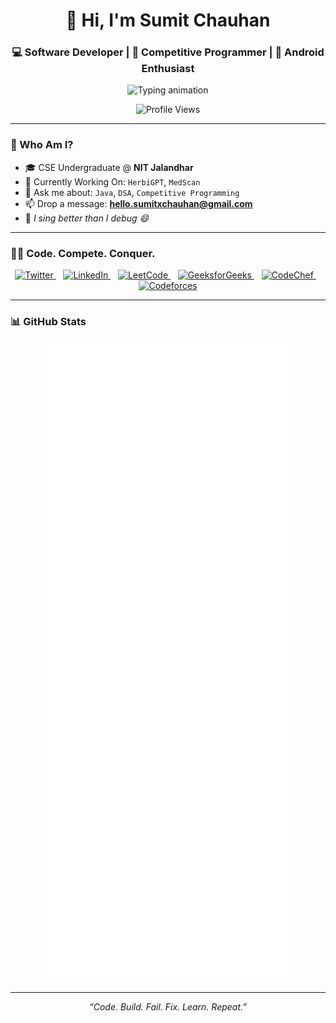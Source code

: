 <h1 align="center">👋 Hi, I'm Sumit Chauhan</h1>
<h3 align="center">💻 Software Developer | 🎯 Competitive Programmer | 📱 Android Enthusiast</h3>

<p align="center">
  <img src="https://readme-typing-svg.herokuapp.com/?font=Fira+Code&size=24&pause=1000&color=FF6C00&center=true&vCenter=true&width=440&lines=Java+%7C+Android+%7C+DSA;Building+real-world+projects;Learning+never+stops+🚀" alt="Typing animation" />
</p>

<p align="center">
  <img src="https://komarev.com/ghpvc/?username=gosling-dude&label=Profile%20Views&color=0e75b6&style=flat" alt="Profile Views" />
</p>

---

### 🧠 Who Am I?

- 🎓 CSE Undergraduate @ **NIT Jalandhar**  
- 🔭 Currently Working On: `HerbiGPT`, `MedScan`  
- 💬 Ask me about: `Java`, `DSA`, `Competitive Programming`  
- 📫 Drop a message: **hello.sumitxchauhan@gmail.com**  
- 🎵 *I sing better than I debug 😄*

---
### 👨‍💻 Code. Compete. Conquer.

<p align="center">
  <a href="https://x.com/SumitCh48587631">
    <img src="https://img.icons8.com/color/48/twitter--v1.png" width="48" alt="Twitter" />
  </a>&nbsp;&nbsp;
  <a href="https://linkedin.com/in/sumit-chauhan-006399257/">
    <img src="https://img.icons8.com/color/48/linkedin.png" width="48" alt="LinkedIn" />
  </a>&nbsp;&nbsp;
  <a href="https://leetcode.com/sumit_chauhan_/">
    <img src="https://upload.wikimedia.org/wikipedia/commons/1/19/LeetCode_logo_black.png" width="48" alt="LeetCode" />
  </a>&nbsp;&nbsp;
  <a href="https://auth.geeksforgeeks.org/user/sumit_chauhan143">
    <img src="https://upload.wikimedia.org/wikipedia/commons/4/43/GeeksforGeeks.svg" width="48" alt="GeeksforGeeks" />
  </a>&nbsp;&nbsp;
  <a href="https://www.codechef.com/users/sumit_chauhan">
    <img src="https://cdn.codechef.com/images/cc-logo.svg" width="48" alt="CodeChef" />
  </a>&nbsp;&nbsp;
  <a href="https://codeforces.com/profile/SumitXorY">
    <img src="https://commons.wikimedia.org/wiki/File:Codeforces_logo.svg" width="48" alt="Codeforces" />
  </a>
</p>


---
### 📊 GitHub Stats

<p align="center">
  <img src="https://github.com/gosling-dude/gosling-dude/blob/main/github-metrics.svg" alt="Metrics" />
</p>

---

<p align="center"><i>“Code. Build. Fail. Fix. Learn. Repeat.”</i></p>
